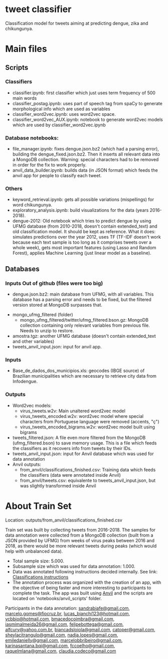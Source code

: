 # tweet classifier
Classification model for tweets aiming at predicting dengue, zika and chikungunya.

# Main files
## Scripts
### Classifiers
* classifier.ipynb: first classifier which just uses term frequency of 500 main words
* classifier_postag.ipynb: uses part of speech tag from spaCy to generate morphological info which are used as variables
* classifier_word2vec.ipynb: uses word2vec space.
* classifier_word2vec_AUX.ipynb: notebook to generate word2vec models which are used by classifier_word2vec.ipynb

### Database notebooks:
* file_manager.ipynb: fixes dengue.json.bz2 (which had a parsing error), building the dengue_fixed.json.bz2. Then it inserts all relevant data into a MongoDB collection. Warning: special characters had to be removed in order for the fix to work properly.
* anvil_data_builder.ipynb: builds data (in JSON format) which feeds the anvil app for people to classify each tweet.

### Others
* keyword_retrieval.ipynb: gets all possible variations (mispellings) for word chikungunya.
* exploratory_analysis.ipynb: build visualizations for the data (years 2016-2018).
* dengue-2012: Old notebook which tries to predict dengue by using UFMG database (from 2010-2018, doesn't contain extended_text) and old classification model. It should be kept as reference. What it does: simulates predictions over the year 2012, uses TF (TF-IDF doesn't work because each text sample is too long as it comprises tweets over a whole week), gets most important features (using Lasso and Random Forest), applies Machine Learning (just linear model as a baseline).

## Databases
### Inputs Out of github (files were too big)
* dengue.json.bz2: main database from UFMG, with all variables. This database has a parsing error and needs to be fixed, but the filtered version stored at MongoDB surpasses that.
<!--- * dengue_fixed.json.bz2: fixed from previous database. Warning: special characters had to be removed in order for the fix to work properly. --->
* mongo_ufmg_filtered (folder) 
	* mongo_ufmg_filtered/twitter/ufmg_filtered.bson.gz: MongoDB collection containing only relevant variables from previous file. Needs to unzip to restore.
* amostra.tgz: another UFMG database (doesn't contain extended_text and other variables)
* tweets_anvil_input.json: input for anvil app.

### Inputs
* Base_de_dados_dos_municipios.xls: geocodes (IBGE source) of Brazilian municipalities which are necessary to retrieve city data from Infodengue.

### Outputs
* Word2vec models: 
	* virus_tweets.w2v: Main unaltered word2vec model
	* virus_tweets_encoded.w2v: word2vec model where special characters from Portuguese language were removed (accents, "ç")
	* virus_tweets_encoded_bigrams.w2v: word2vec model built using bigrams
* tweets_filtered.json: A file even more filtered from the MongoDB (ufmg_filtered.bson) to save memory usage. This is a file which feeds the classifiers as it recovers info from tweets by their IDs.
* tweets_anvil_input.json: input for Anvil database which was used for data annotation
* Anvil outputs:
	* from_anvil/classifications_finished.csv: Training data which feeds the classifiers (data were annotated inside Anvil)
	* from_anvil/tweets.csv:  equivalente to tweets_anvil_input.json, but was slightly transformed inside Anvil

# About Train Set
Location: outputs/from_anvil/classifications_finished.csv

Train set was built by collecting tweets from 2016-2018. The samples for data annotation were collected from a MongoDB collection (built from a JSON provided by UFMG) from weeks of virus peaks between 2016 and 2018, as there would be more relevant tweets during peaks (which would help with unbalanced data). 
* Total sample size: 5.000.
* Subsample size which was used for data annotation: 1.000.
* Data was annotated following instructions decided internally. See link: [Classifications instructions](https://github.com/AlertaDengue/tweet_classifier/blob/master/classification_instructions.md)
* The annotation process was organized with the creation of an app, with the objective of being faster and more interesting to participants to complete the task. The app was built using [Anvil](https://anvil.works/) and the scripts are located on 'notebooks/anvil_scripts' folder.

Participants in the data annotation: sandrabiafe@gmail.com, marcelo.gomes@fiocruz.br, lucas_bianchi123@hotmail.com, vcbbio@hotmail.com, bmacedocoimbra@gmail.com, iasmimalmeida26@gmail.com, felipebottega@gmail.com, alfcury@yahoo.com.br, biancadsloiola@gmail.com, catoper@gmail.com, sheylacitrangulo@gmail.com, nadja.lopes@gmail.com, emiledanielly@gmail.com, marcelobbribeiro@gmail.com, karinasantana.bqi@gmail.com, fccoelho@gmail.com, raquelmlana@gmail.com, claudia.codeco@gmail.com

